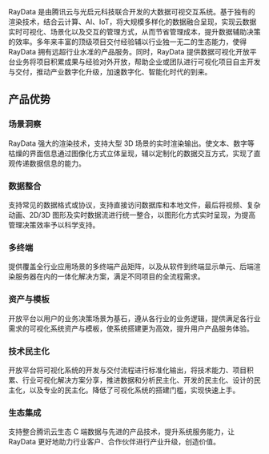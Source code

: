
RayData 是由腾讯云与光启元科技联合开发的大数据可视交互系统。基于独有的渲染技术，结合云计算、AI、IoT，将大规模多样化的数据融合呈现，实现云数据实时可视化、场景化以及交互的管理方式，从而节省管理成本，提升数据辅助决策的效率。多年来丰富的顶级项目交付经验辅以行业独一无二的生态能力，使得 RayData 拥有远超行业水准的产品服务。同时，RayData 提供数据可视化开放平台业务将项目积累成果与经验对外开放，帮助企业或团队进行可视化项目自主开发与交付，推动产业数字化升级，加速数字化、智能化时代的到来。

## 产品优势
### 场景洞察
RayData 强大的渲染技术，支持大型 3D 场景的实时渲染输出。使文本、数字等枯燥的界面信息通过图像化方式立体呈现，辅以定制化的数据交互方式，实现了直观传递数据信息的能力。

### 数据整合
支持常见的数据格式或协议，支持直接访问数据库和本地文件，最后将视频、复杂动画、2D/3D 图形及实时数据流进行统一整合，以图形化方式实时呈现，为提高管理决策效率予以科学支持。

### 多终端
提供覆盖全行业应用场景的多终端产品矩阵，以及从软件到终端显示单元、后端渲染服务器在内的一体化解决方案，满足不同项目的全流程需求。

### 资产与模板
开放平台以用户的业务决策场景为基石，遵从各行业的业务逻辑，提供满足各行业需求的可视化系统资产与模板，使系统搭建更为高效，提升用户产品服务体验。

### 技术民主化
开放平台将可视化系统的开发与交付流程进行标准化输出，将技术能力、项目积累、行业可视化解决方案分享，推进数据和分析民主化、开发的民主化、设计的民主化，以及专业的民主化。降低了可视化系统的搭建门槛，实现快速上手。

### 生态集成
支持整合腾讯云生态 C 端数据与先进的产品技术，提升系统服务能力，让 RayData 更好地助力行业客户、合作伙伴进行产业升级，创造价值。
